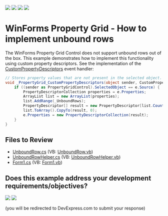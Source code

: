 <!-- default badges list -->
![](https://img.shields.io/endpoint?url=https://codecentral.devexpress.com/api/v1/VersionRange/128638833/24.2.1%2B)
[![](https://img.shields.io/badge/Open_in_DevExpress_Support_Center-FF7200?style=flat-square&logo=DevExpress&logoColor=white)](https://supportcenter.devexpress.com/ticket/details/E3004)
[![](https://img.shields.io/badge/📖_How_to_use_DevExpress_Examples-e9f6fc?style=flat-square)](https://docs.devexpress.com/GeneralInformation/403183)
[![](https://img.shields.io/badge/💬_Leave_Feedback-feecdd?style=flat-square)](#does-this-example-address-your-development-requirementsobjectives)
<!-- default badges end -->

# WinForms Property Grid - How to implement unbound rows

The WinForms Property Grid Control does not support unbound rows out of the box. This example demonstrates how to implement this functionality using custom property descriptors. See the implementation of the [CustomPropertyDescriptors](https://docs.devexpress.com/WindowsForms/DevExpress.XtraVerticalGrid.PropertyGridControl.CustomPropertyDescriptors) event handler:

```csharp
// Stores property values that are not present in the selected object.
void _PropertyGrid_CustomPropertyDescriptors(object sender, CustomPropertyDescriptorsEventArgs e) {
    if ((sender as PropertyGridControl).SelectedObject == e.Source) {
        PropertyDescriptorCollection properties = e.Properties;
        ArrayList list = new ArrayList(properties);
        list.AddRange(_UnboundRows);
        PropertyDescriptor[] result = new PropertyDescriptor[list.Count];
        list.ToArray().CopyTo(result, 0);
        e.Properties = new PropertyDescriptorCollection(result);
    }
}
```


## Files to Review

* [UnboundRow.cs](./CS/DXApplication3/CustomDescriptor/UnboundRow.cs) (VB: [UnboundRow.vb](./VB/DXApplication3/CustomDescriptor/UnboundRow.vb))
* [UnboundRowHelper.cs](./CS/DXApplication3/CustomDescriptor/UnboundRowHelper.cs) (VB: [UnboundRowHelper.vb](./VB/DXApplication3/CustomDescriptor/UnboundRowHelper.vb))
* [Form1.cs](./CS/DXApplication3/Form1.cs) (VB: [Form1.vb](./VB/DXApplication3/Form1.vb))
<!-- feedback -->
## Does this example address your development requirements/objectives?

[<img src="https://www.devexpress.com/support/examples/i/yes-button.svg"/>](https://www.devexpress.com/support/examples/survey.xml?utm_source=github&utm_campaign=winforms-property-grid-unbound-rows&~~~was_helpful=yes) [<img src="https://www.devexpress.com/support/examples/i/no-button.svg"/>](https://www.devexpress.com/support/examples/survey.xml?utm_source=github&utm_campaign=winforms-property-grid-unbound-rows&~~~was_helpful=no)

(you will be redirected to DevExpress.com to submit your response)
<!-- feedback end -->
